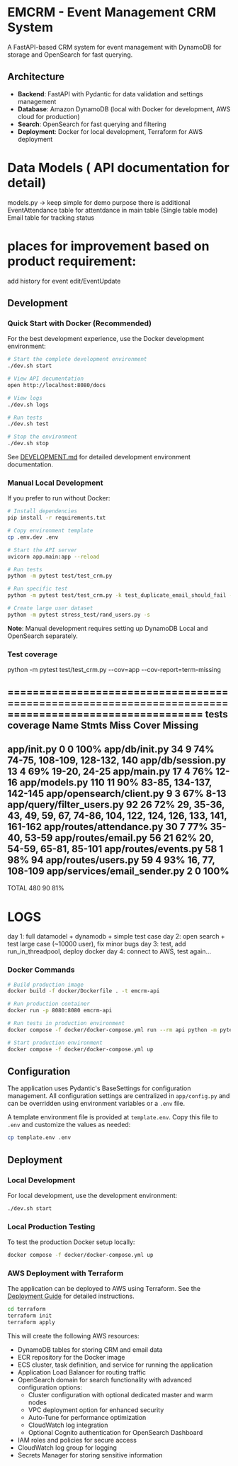 # EMCRM - Event Management CRM System

A FastAPI-based CRM system for event management with DynamoDB for storage and OpenSearch for fast querying.

## Architecture

- **Backend**: FastAPI with Pydantic for data validation and settings management
- **Database**: Amazon DynamoDB (local with Docker for development, AWS cloud for production)
- **Search**: OpenSearch for fast querying and filtering
- **Deployment**: Docker for local development, Terraform for AWS deployment


# Data Models ( API documentation for detail)
models.py -> keep simple for demo purpose
there is additional EventAttendance table for attentdance in main table (Single table mode)
Email table for tracking status

# places for improvement based on product requirement:
add history for event edit/EventUpdate 


## Development

### Quick Start with Docker (Recommended)

For the best development experience, use the Docker development environment:

```bash
# Start the complete development environment
./dev.sh start

# View API documentation
open http://localhost:8080/docs

# View logs
./dev.sh logs

# Run tests
./dev.sh test

# Stop the environment
./dev.sh stop
```

See [DEVELOPMENT.md](DEVELOPMENT.md) for detailed development environment documentation.

### Manual Local Development

If you prefer to run without Docker:

```bash
# Install dependencies
pip install -r requirements.txt

# Copy environment template
cp .env.dev .env

# Start the API server
uvicorn app.main:app --reload

# Run tests
python -m pytest test/test_crm.py

# Run specific test
python -m pytest test/test_crm.py -k test_duplicate_email_should_fail -s

# Create large user dataset
python -m pytest stress_test/rand_users.py -s
```

**Note**: Manual development requires setting up DynamoDB Local and OpenSearch separately.

### Test coverage

python -m pytest test/test_crm.py --cov=app --cov-report=term-missing
    
===================================================================================================== tests coverage 
Name                           Stmts   Miss  Cover   Missing
------------------------------------------------------------
app/__init__.py                    0      0   100%
app/db/init.py                    34      9    74%   74-75, 108-109, 128-132, 140
app/db/session.py                 13      4    69%   19-20, 24-25
app/main.py                       17      4    76%   12-16
app/models.py                    110     11    90%   83-85, 134-137, 142-145
app/opensearch/client.py           9      3    67%   8-13
app/query/filter_users.py         92     26    72%   29, 35-36, 43, 49, 59, 67, 74-86, 104, 122, 124, 126, 133, 141, 161-162
app/routes/attendance.py          30      7    77%   35-40, 53-59
app/routes/email.py               56     21    62%   20, 54-59, 65-81, 85-101
app/routes/events.py              58      1    98%   94
app/routes/users.py               59      4    93%   16, 77, 108-109
app/services/email_sender.py       2      0   100%
------------------------------------------------------------
TOTAL                            480     90    81%


# LOGS
day 1: full datamodel + dynamodb + simple test case
day 2: open search + test large case (~10000 user), fix minor bugs
day 3: test, add run_in_threadpool, deploy docker
day 4: connect to AWS, test again...


### Docker Commands

```bash
# Build production image
docker build -f docker/Dockerfile . -t emcrm-api

# Run production container
docker run -p 8080:8080 emcrm-api

# Run tests in production environment
docker compose -f docker/docker-compose.yml run --rm api python -m pytest test/test_crm.py

# Start production environment
docker compose -f docker/docker-compose.yml up
```



## Configuration

The application uses Pydantic's BaseSettings for configuration management. All configuration settings are centralized in `app/config.py` and can be overridden using environment variables or a `.env` file.

A template environment file is provided at `template.env`. Copy this file to `.env` and customize the values as needed:

```bash
cp template.env .env
```

## Deployment

### Local Development

For local development, use the development environment:

```bash
./dev.sh start
```

### Local Production Testing

To test the production Docker setup locally:

```bash
docker compose -f docker/docker-compose.yml up
```

### AWS Deployment with Terraform

The application can be deployed to AWS using Terraform. See the [Deployment Guide](terraform/DEPLOYMENT.md) for detailed instructions.

```bash
cd terraform
terraform init
terraform apply
```

This will create the following AWS resources:

- DynamoDB tables for storing CRM and email data
- ECR repository for the Docker image
- ECS cluster, task definition, and service for running the application
- Application Load Balancer for routing traffic
- OpenSearch domain for search functionality with advanced configuration options:
  - Cluster configuration with optional dedicated master and warm nodes
  - VPC deployment option for enhanced security
  - Auto-Tune for performance optimization
  - CloudWatch log integration
  - Optional Cognito authentication for OpenSearch Dashboard
- IAM roles and policies for secure access
- CloudWatch log group for logging
- Secrets Manager for storing sensitive information